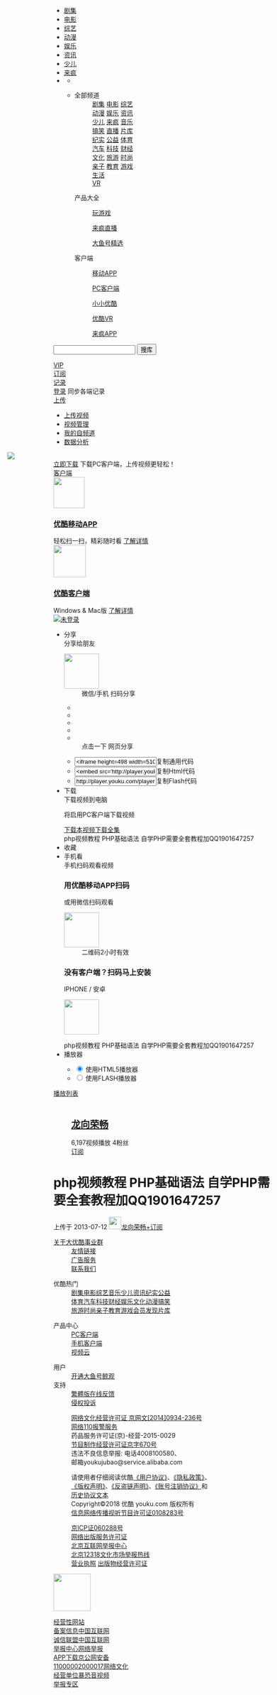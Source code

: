<!DOCTYPE html><html><head><meta http-equiv="Content-Type" content="text/html; charset=utf-8" /><meta http-equiv="X-UA-Compatible" content="IE=Edge" /><meta name="renderer" content="webkit" /><meta name="google-site-verification" content="F2zYXuMVH2X76NeYEdAiGokv0QFtgOB1ZgCSZPglQbs" /><meta name="data-spm" content="a2h0j" /><title>php视频教程 PHP基础语法 自学PHP需要全套教程加QQ1901647257—在线播放—优酷网，视频高清在线观看</title><meta name="title" content="php视频教程 PHP基础语法 自学PHP需要全套教程加QQ1901647257—在线播放—优酷网，视频高清在线观看" /><meta name="irTitle" content="php视频教程 PHP基础语法 自学PHP需要全套教程加QQ1901647257" /><meta name="irAlbumName" content="php视频教程 PHP基础语法 自学PHP需要全套教程加QQ1901647257" /><meta name="keywords" content="php视频教程 PHP基础语法 自学PHP需要全套教程加QQ1901647257 " /><meta name="description" content="php视频教程 PHP基础语法 自学PHP需要全套教程加QQ1901647257 " /><meta name="irCategory" content="教育"/><link rel="stylesheet" href="//css.ykimg.com/youku/dist/css/g_6.css" /><link rel="stylesheet" href="//css.ykimg.com/youku/dist/css/find/player/player_40.css" /><link rel="stylesheet" href="//css.ykimg.com/youku/dist/css/find/play/comment_35.css" /><script type="text/javascript"> var accessStatus = true; (function(){ function cookie (n, v, op) { if(v !== undefined) { op = op || {};var date, expires = "";if(op.expires) { if(op.expires.constructor == Date) { date = op.expires;} else { date = new Date();date.setTime(date.getTime() + (op.expires * 24 * 60 * 60 * 1000));} expires = '; expires=' + date.toGMTString();} var path = op.path ? '; path=' + op.path : '';var domain = op.domain ? '; domain=' + op.domain : '';var secure = op.secure ? '; secure' : '';window.document.cookie = [n, '=', encodeURIComponent(v), expires, path, domain, secure].join('');} else { v = window.document.cookie.match( new RegExp( "(?:\\s|^)" + n + "\\=([^;]*)") );return v ? decodeURIComponent(v[1]) : null;} } var ua = window.navigator.userAgent;var href = window.location.href;var config = ['iPad','Android','iPhone','iPod','Firefox|Mobile'];try{ var fromx = Cookie("_from_x_");Cookie("xreferrer", document.referrer);}catch(ex){ var fromx = 0;} for(var i=0; i<config.length;i++){ if(config[i].indexOf('|') !== -1){ var mStr = {};mStr = config[i].split('|');var mr = false;for(var s=0,len=mStr.length; s<len; s++){ if(ua.indexOf(mStr[s]) !== -1){ mr = true;}else{ mr = false;break;} } if(mr == true){ if (config[i] != 'iPad') { href = '//m.youku.com/video/'+ href.substr(href.indexOf('id_'));}else{ href = href.replace('v_show', 'pad_show');} var referrer = "&source="+encodeURIComponent(document.referrer);href += href.indexOf('?') > 0? referrer : "?"+ referrer;window.location.href = href;return;} }else{ if(ua.indexOf(config[i]) !== -1){ if(href.indexOf("#") !== -1){ var wechat_redirect = href.split('#');href = wechat_redirect[0];} if (config[i] != 'iPad') { href = '//m.youku.com/video/'+ href.substr(href.indexOf('id_'));}else{ href = href.replace('v_show', 'pad_show');} var referrer = "&source="+encodeURIComponent(document.referrer);href += href.indexOf('?') > 0? referrer : "?"+ referrer;window.location.href = href;return;} } } if(accessStatus == false){ window.location.href = "//www.youku.com/index/y404/";} })();</script><script type="text/javascript"> var smartvideo_time=new Date().getTime();</script></head><body data-spm="11185381" class=" play-skin-v1 "><script>
with(document)with(body)with(insertBefore(createElement("script"),firstChild))setAttribute("exparams","userid=&aplus&sidx=QDLI+yBTdgu1h04t4mA4+WO61rkkAsDm7dUx3B4nZyPxjgfsSoGOArVkwklGhog4ezQm7J36fzpqNAjkRWkdpSDO8NzQw2VdjQy+KQHMYKkUFqgL8MdN5CnuPwxvPYdqiFw5CgFyx0/o2qVUS9EQuphq0dapx/FH1fr19GRRdho=",id="beacon-aplus",src="//g.alicdn.com/alilog/??s/7.6.2/plugin/aplus_client.js,aplus_cplugin/0.1.2/monitor.js,aplus_cplugin/0.1.2/lscna_p.js,s/7.6.2/aplus_o.js,s/7.6.2/plugin/aplus_urchin2.js")
</script><script type="text/javascript">
// 去掉860的栅格 ipad
(function(d) { 
var isMobile = !!((navigator.userAgent.toLowerCase().match(/android/i) || [''])[0]);
/*检查移动设备是否为移动设备*/
if (navigator.userAgent.indexOf('iPad') > -1 || isMobile) {
var m = d.createElement('meta');
m.setAttribute('name', 'viewport');
m.setAttribute('content', 'width=1210px');
d.head.appendChild(m);
d.body.className += ' w1058';
}else{
var b = d.body;
var c = b.className || '';
var w = (d.documentElement || b).clientWidth;

if(w >= 1830){
c += 'w1740';
}else if( w <= 1830 && w > 1580){
c += 'w1490 ';
}else if( w <= 1580 && w > 1292){
c += ' w1202 ';
}else if( w <= 1292 ){
c += 'w1058';
}
b.className = c;
}
})(document);
var ykQHeader = {
ltrim:function(s){ return s.replace( /^(\s*|　*)/, "") },
rtrim:function(s){ return s.replace( /(\s*|　*)$/, "") },
trim:function(s){ return this.ltrim(this.rtrim(s));},
doSearch: function () {
this.form = document.getElementById('qheader_search');
if(!this.form){ return; }
this.input = this.form.getElementsByTagName('input')[0];
var q = this.trim(this.input.value), url = '',
stat = 'spm=a2hww.20027244.#qheader_search~10';
if (window.logPvid) {
stat += '&_rp=' + window.logPvid;
}

if (q == '') {
url = '//www.soku.com?inner' + ('&' + stat);
} else {
if (this.form.action.indexOf('/q_') === -1) {
q = encodeURIComponent(q);
url = this.form.action + '/q_' + q + ('?' + stat);
} else {
url = this.form.action + ('&' + stat);
}
}
window.open(url);
this.form.action = '//www.soku.com/search_video';
return false;
}
}
</script>
<div class="g-header g-header-fixed top70" id="qheader"><!-- yk-has-nav -->
<div class="g-header-container">
<div class="g-box">
<div class="yk-logo">
<a href="//www.youku.com/" title="Youku 优酷" attr="idx0">
</a>
</div>

<div class="g-head-center" id="topNav">
<ul class="g-head-nav">
<li class=""><a href="//tv.youku.com/" >剧集</a>
</li>
<li class=""><a href="//movie.youku.com/" >电影</a>
</li>
<li class=""><a href="//zy.youku.com/" >综艺</a>
</li>
<li class=""><a href="//comic.youku.com/" >动漫</a>
</li>
<li class="hidex"><a href="//ent.youku.com/" >娱乐</a>
</li>
<li class="hidex"><a href="//news.youku.com/" >资讯</a>
</li>
<li class="hidex hidexx"><a href="//child.youku.com/" >少儿</a>
</li>
<li class="hidex hidexx"><a href="http://laifeng.youku.com/" >来疯</a>
</li>
<li class="g-view top-nav-more-large">
<a href="javascript:void(0);" class="ico-list"></a>
<ul>
<li class="arrow"></li>
<li> 
<div class="content">
<dl class="top-nav-channel">
<dt>全部频道</dt>
<dd>
<a href="//tv.youku.com/" >剧集</a>
<a href="//movie.youku.com/" >电影</a>
<a href="//zy.youku.com/" >综艺</a>
<br/>	<a href="//comic.youku.com/" >动漫</a>
<a href="//ent.youku.com/" >娱乐</a>
<a href="//news.youku.com/" >资讯</a>
</dd>
<dd>
<a href="//child.youku.com/" >少儿</a>
<a href="http://laifeng.youku.com/" >来疯</a>
<a href="//music.youku.com/" >音乐</a>
<br/>	<a href="//fun.youku.com/" >搞笑</a>
<a href="//live.youku.com/" >直播</a>
<a href="http://list.youku.com/category/video/" target="_blank">片库</a>
</dd>
<dd>
<a href="//jilupian.youku.com/" >纪实</a>
<a href="//gongyi.youku.com/" >公益</a>
<a href="//sports.youku.com/" >体育</a>
<br/>	<a href="//auto.youku.com/" >汽车</a>
<a href="//tech.youku.com/" >科技</a>
<a href="//finance.youku.com/" >财经</a>
</dd>
<dd>
<a href="http://culture.youku.com/" >文化</a>
<a href="//travel.youku.com/" >旅游</a>
<a href="//fashion.youku.com/" >时尚</a>
<br/>	<a href="//baby.youku.com/" >亲子</a>
<a href="//edu.youku.com/" >教育</a>
<a href="//game.youku.com/" >游戏</a>
</dd>
<dd>
<a href="//life.youku.com/" >生活</a>
<br/>	<a href="//vr.youku.com/" >VR</a>
</dd>
</dl>
<dl>
<dt>产品大全</dt>
<dd>

<a href="http://youxi.youku.com/" target="_blank">玩游戏</a>

<a href="http://www.laifeng.com/" target="_blank">来疯直播</a>

<a href="//guanghe.youku.com" target="_blank">大鱼号精选</a>
</dd>
</dl>
<dl>
<dt>客户端</dt>
<dd>

<a href="//mobile.youku.com/index/wireless" target="_blank">移动APP</a>

<a href="//pd.youku.com/pc" target="_blank">PC客户端</a>

<a href="http://h5.kids.youku.com/kids_youku_download/pc.html" target="_blank">小小优酷</a>

<a href="//vr.youku.com/app/download/" target="_blank">优酷VR</a>

<a href="http://www.laifeng.com/app/download" target="_blank">来疯APP</a>
</dd>
</dl>
</div>
</li>
</ul>
</li>
</ul>
</div>
<div class="g-so" data-spm="search">
<div class="g-so-box">
<form id="qheader_search" action="//www.soku.com/search_video" method="get" target="_blank" onsubmit=" if(typeof(XBox) == 'object'){ return false; }else if(typeof(ykQHeader) == 'object'){ return ykQHeader.doSearch(); } ">
<input name="q" id="headq" type="text" autocomplete="off">
<a href="//top.youku.com/rank/" target="_blank" class="rankq" title="优酷指数排行榜"></a>
<button type="submit" data-spm="dbutton">搜库</button>
<div id="qheader_keywords" style="display:none;"><a target="_blank" href="//www.soku.com/search_video/q_" class=""></a> </div>
<input type="text" style="display:none;">
</form>
</div>
</div>

<div class="g-ucenter" id="uerCenter">
<div class="u-vip">
<div class="handle"><a href="//vip.youku.com/" target="_blank"><i class="ico-vip"></i>VIP</a></div>
</div>
<div class="u-sub">
<div class="handle"><a href="//ding.youku.com/u/subscribeUpdate" target="_blank"><i class="ico-sub"></i>订阅</a></div>
</div>
<div class="u-record">
<div class="dropdown">
<div class="handle"><a href="//faxian.youku.com/watch_record" target="_blank"><i class="ico-urecord"></i>记录</a></div>

<div class="panel"> <i class="arrow"></i>
<div class="content">
<div class="record-login">
<a href="javascript:void(0);">登录</a> 同步各端记录
</div>
</div>
</div>
</div>
</div>
<div class="u-upload">
<div class="dropdown">
<div class="handle"><a href="//sc.youku.com/" target="_blank"><i class="ico-upload"></i>上传</a></div>
<div class="panel">
<i class="arrow"></i>
<div class="content">
<ul class="u-list">
<li>
<a href="http://sc.youku.com/" target="_blank" class="upload-video">
<em></em> 上传视频
</a>
</li>
<li>
<a href="http://newvideos.youku.com/u/videos" target="_blank" class="u-creat">
<em></em> 视频管理
</a>
</li>
<li>
<a href="http://i.youku.com/i/profile/" target="_blank" class="u-zpd">
<em></em> 我的自频道
</a>
</li>
<li>
<a href="http://mp.dayu.com/dashboard/stat/video" target="_blank" class="data-analysis">
<em></em> 数据分析
</a>
</li>
</ul>
<div class="up-cnt-2">
<style>.a-cnt{width:360px;height:60px;margin-top:-15px;margin-left:-104px;}</style>
<a href="http://rz.tudou.com/" target="_blank" class="a-cnt"><img src="//r1.ykimg.com/051000005A9E5CD18B3D06774B0976C1"></a>
</div>
</div>
<div class="u-bottom">
<a href="#" data-url="http://iku.youku.com/channelinstall/ywebuploadFloat" class="ikuDownload" target="_self"><i></i>立即下载</a>
下载PC客户端，上传视频更轻松！
</div>
</div>
</div>
</div>
<div class="u-app">
<div class="dropdown">
<div class="handle"><a href="//pd.youku.com/" target="_blank"><i class="ico-app"></i>客户端</a> </div>
<div class="panel"><i class="arrow"></i>
<div class="content">
<div class="g-nav-app-intro">
<div class="g-nav-app">
<img src="//r1.ykimg.com/0510000058D0FEA1ADC0AE058F099020" width="70">
<h3><a href="//mobile.youku.com/index/wireless" target="_blank">优酷移动APP</a></h3>
<span>轻松扫一扫，精彩随时看</span>
<a class="g-nav-app-btn" href="//mobile.youku.com/index/wireless" target="_blank">了解详情</a>
</div>
<div class="g-nav-iku">
<img src="//r1.ykimg.com/05100000585A30CB67BC3D2037022435" width="73">
<h3><a href="//pd.youku.com/pc" target="_blank">优酷客户端</a></h3>
<span>Windows & Mac版</span>
<a class="g-nav-app-btn" href="//pd.youku.com/pc" target="_blank">了解详情</a>
</div>
</div>
</div>
</div>
</div>
</div>

<div class="u-login">
<div class="login-before" style="display: block;">
<a href="javascript:void(0);" target="_blank" id="qheader_login">
<img class="avatar" src="//r1.ykimg.com/05100000599E4604ADC0B0073B06F173" title="未登录">
</a>
</div>
<div class="login-after dropdown" style="display: none;">
<a class="a-avatar" href="//user.youku.com/page/usc/index" target="_blank">
<img class="avatar" src="//static.youku.com/v1.0.1098/index/img/sprite.gif">
<span></span>
</a>
<div class="panel u-panel"><i class="arrow"></i>
<div class="content">
</div>
<div class="u-bottom">
<a href="javascript:void(0);" class="singout">退出登录</a>
<a href="//user.youku.com/page/setting/base_profile" target="_blank">账户设置</a>
</div>
</div>
</div>
</div>
</div>
</div>
</div>
</div>
<div class="l-wrap"><div class="l-container player-container"><div class="l-module module_basic_playbox"><div class="playBox" id="playerBox"><div class="yk-player-curtain" id="yk-player-curtain" style="display: none;"></div><div class="playArea"><div id="module_basic_player"><div id="player"></div></div></div><div class="vpactionv5_iframe_wrap"><div class="l-left"><ul class="play-fn" mid="002"><li class="fn-share" data-sn="share"><span class="fn-title"><i class="fn-icon"></i></span><span class="text">分享</span><div class="fn-panel"><div class="fn-panel-header"><span class="fn-panel-title">分享给朋友</span></div><div class="fn-panel-body"><div class="fn-panel-bd"><dl class=" fn-panel-left"><dt class="ps-twocode" id="phone_dimcode_pic"><img alt="" class="J-phone-qrcode-img" width="79" height="79" id="phone_qrcode_img" src="//qr.youku.com/qr?sc=video_play&ac=cache&ps={ vid:'XMzI5MDk0MzM5Mg==',spot:103,source:'pcweb',tp:1,cp:0,cpp:100049 }&size=123" /></dt><dd><span class="cl-lv-1">微信/手机</span> 扫码分享</dd></dl><dl class=" fn-panel-right"><dt><ul class="fn-share-link"><li><a title="分享到QQ空间" id="s_qq1" href="http://sns.qzone.qq.com/cgi-bin/qzshare/cgi_qzshare_onekey?url=http%3A%2F%2Fv.youku.com%2Fv_show%2Fid_XNTgxOTA5ODg0.html" target="_blank"><i class="icon-fn-qzone"></i></a></li><li><a title="分享到微博" id="s_sina1" href="http://v.t.sina.com.cn/share/share.php?appkey=2684493555&url=http%3A%2F%2Fv-wb.youku.com%2Fv_show%2Fid_XNTgxOTA5ODg0.html&title=php%E8%A7%86%E9%A2%91%E6%95%99%E7%A8%8B+PHP%E5%9F%BA%E7%A1%80%E8%AF%AD%E6%B3%95+%E8%87%AA%E5%AD%A6PHP%E9%9C%80%E8%A6%81%E5%85%A8%E5%A5%97%E6%95%99%E7%A8%8B%E5%8A%A0QQ1901647257&ralateUid=1642904381&source=%E4%BC%98%E9%85%B7%E7%BD%91&sourceUrl=http%3A%2F%2Fwww.youku.com%2F&content=utf8&searchPic=false" target="_blank"><i class="icon-fn-weibo"></i></a></li><li><a title="分享给QQ好友" id="s_qq_haoyou1" href="http://connect.qq.com/widget/shareqq/index.html?title=php视频教程 PHP基础语法 自学PHP需要全套教程加QQ1901647257&url=http%3A%2F%2Fv.youku.com%2Fv_show%2Fid_XNTgxOTA5ODg0.html%3Ftpa%3DdW5pb25faWQ9MTAzMjUyXzEwMDAwMV8wMV8wMQ+&desc=在优酷上看见这条视频还不错哦：php视频教程 PHP基础语法 自学PHP需要全套教程加QQ1901647257&pics=&site=优酷" target="_blank"><i class="icon-fn-qq"></i></a></li><li><a title="分享到百度贴吧" id="s_baidu1" href="http://tieba.baidu.com/f/commit/share/openShareApi?url=http%3A%2F%2Fv.youku.com%2Fv_show%2Fid_XNTgxOTA5ODg0.html&title=php视频教程 PHP基础语法 自学PHP需要全套教程加QQ1901647257&desc=php视频教程 PHP基础语法 自学PHP需要全套教程加QQ1901647257&pic=" target="_blank"><i class="icon-fn-tieba"></i></a></li><li><a title="分享到豆瓣" id="s_douban1" href="http://www.douban.com/recommend/?url=http%3A%2F%2Fv.youku.com%2Fv_show%2Fid_XNTgxOTA5ODg0.html&title=php视频教程 PHP基础语法 自学PHP需要全套教程加QQ1901647257" target="_blank"><i class="icon-fn-douban"></i></a></li></ul></dt><dd>点击一下 网页分享</dd></dl></div><ul class="fn-share-code"><li><input id="link4" type="text" class="fn-share-input" value="<iframe height=498 width=510 src='http://player.youku.com/embed/XNTgxOTA5ODg0' frameborder=0 'allowfullscreen'></iframe>" data-spm-anchor-id="0.0.0.i1" /><span class="fn-share-code-btn">复制通用代码</span></li><li><input type="text" class="fn-share-input" id="link3" value="<embed src='http://player.youku.com/player.php/sid/XNTgxOTA5ODg0/v.swf' allowFullScreen='true' quality='high' width='480' height='400' align='middle' allowScriptAccess='always' type='application/x-shockwave-flash'></embed>" /><span class="fn-share-code-btn">复制Html代码</span></li><li><input type="text" class="fn-share-input" id="link2" value="http://player.youku.com/player.php/sid/XNTgxOTA5ODg0/v.swf" /><span class="fn-share-code-btn">复制Flash代码</span></li></ul></div></div></li><li class="fn-download" data-sn="download"><span class="fn-title"><i class="fn-icon"></i></span><span class="text">下载</span><div class="fn-panel"><div class="fn-panel-header"><span class="fn-panel-title"> 下载视频到电脑 </span></div><div class="fn-panel-body"><div class="fn-panel-bd"><i class="fn-icon-app-video"></i><p>将启用PC客户端下载视频</p><a href="javascript:void(0);" id="fnDownloadVideo" class="mr10 fn-btn fn-btn-download-video">下载本视频</a><a href="javascript:void(0);" id="fnDownloadVideoAll" class="fn-btn">下载全集</a></div></div><div class="fn-panel-bottom arrow-left">php视频教程 PHP基础语法 自学PHP需要全套教程加QQ1901647257</div></div></li><li class="fn-fave" data-sn="fav"><span class="fn-title"><i class="fn-icon"></i></span><span class="text">收藏</span></li><li class="fn-phonewatch" data-sn="byphone"><span class="fn-title"><i class="fn-icon"></i></span><span class="text">手机看</span><div class="fn-panel"><div class="fn-panel-header"><span class="fn-panel-title">手机扫码观看视频</span></div><div class="fn-panel-body"><div class="fn-panel-bd"><dl class=" fn-panel-left"><dt class="ps-twocode" id="phone_dimcode_pic"><h3>用<span class="cl-lv-1">优酷移动APP</span>扫码</h3><p>或用微信扫码观看</p><img width="79" class="J-phone-qrcode-img" alt="" height="79" id="phone_qrcode_img" src="//qr.youku.com/qr?sc=video_play&ac=cache&ps={ vid:'XMzI5MDk0MzM5Mg==',spot:103,source:'pcweb',tp:1,cp:0,cpp:100049 }&size=123" /></dt><dd class="cl-lv-5 mt10"> 二维码2小时有效</dd></dl><dl class=" fn-panel-right"><dt><h3>没有客户端？扫码马上安装</h3><p>IPHONE / 安卓</p><img width="79" alt="" height="79" id="app_qrcode_img" src="//r1.ykimg.com/0510000058D0FEA1ADC0AE058F099020" /></dt></dl></div></div><div class="fn-panel-bottom arrow-left">php视频教程 PHP基础语法 自学PHP需要全套教程加QQ1901647257<span id="phone_dimcode_watch_time"></span></div></div></li><li class="fn-play-mode" data-sn="pselect"><span class="fn-title"><i class="fn-icon"></i></span><span class="text">播放器</span><div class="fn-panel"><div class="fn-panel-body"><ul class="play-mode"><li class="play-mode-h5"><input checked="checked" type="radio" id="h5PlayMode" name="playMode" /><label for="h5PlayMode"> 使用HTML5播放器 </label></li><li class="play-mode-flash"><input type="radio" id="flashPlayMode" name="playMode" /><label for="flashPlayMode"> 使用FLASH播放器 </label></li></ul></div></div></li></ul></div></div><div class="listBox slider-open" id="player_sidebar"><div class="listSkip"><div class="expandCont"><a class="expandlink" id="expandlink" href="javascript:void(0)"><span class="txt"><i class="ico__expandlist"></i>播放列表</span></a></div><div class="listArea" id="listareashow"><div id="module_basic_playlist"><div id="Drama" class="drama-wrap"><div class="drama-top"><div id="module_basic_dayu_sub" mid="003"><dl class="dayu-info"><dt><a href="//i.youku.com/i/UNTk4NjgwOTQ0" target="_blank"><img src="https://static.youku.com/user/img/avatar/80/20.jpg" alt="" /></a></dt><dd><h2><a href="//i.youku.com/i/UNTk4NjgwOTQ0" class="sub-name" target="_blank">龙向荣畅</a></h2></dd><dd data-spm-anchor-id="0.0.0.i0"> 6,197视频播放 4粉丝</dd><dd><a class="v-sub-btn v-sub-action" data-img="https://image.uc.cn/o/wemedia/s/upload/2017/505cdf98871f02f72871dc62b706cbeax200x200x26.png;,3,jpegx;3,50x" href="javascript:void(0);">订阅</a></dd></dl></div></div><div class="scroll-area"><div class="scroller"><div class="scroller-container"><div id="Dramalist_wrap"><div class="drama-list" mid="007"><div class="drama-content"></div></div></div></div></div></div></div></div><div class="listcontrol_side" id="listcontrol_side"><a class="listcontrol_a" title="收起列表"><span class="ctrlink"><i class="ico_right"></i></span></a></div></div></div></div></div><div id="show_vv_broadcast"></div></div><div class="l-module"><div class="player-title clearfix"><div class="title-wrap" mid="001"><h1><span>php视频教程 PHP基础语法 自学PHP需要全套教程加QQ1901647257</span></h1><div class="desc"><span class="video-status"><span class="bold mr3">上传于 2013-07-12 </span></span><span id="module_basic_sub" data-sn="sub"><a href="//i.youku.com/i/UNTk4NjgwOTQ0" target="_blank"><img width="28" height="28" src="https://static.youku.com/user/img/avatar/50/20.jpg" alt="" />龙向荣畅</a><a class="v-sub-btn v-sub-action" data-img="https://image.uc.cn/o/wemedia/s/upload/1705232141c868a77c6b40ef11cbab74a449d10dc3;,3,jpegx;3,50x" href="javascript:void(0);">+订阅</a></span></div></div><div id="module_ad_61201" class="play-title-ad ad-flag-wrap"><div id="ab_v_61201" style="display: table;"></div></div></div></div></div><div class="l-container"><div class="l-module"><div class="l-main"><div id="module_basic_star"></div><div id="module_basic_relationleft"></div><div id="module_ad_61202" class="ad-flag-wrap"><div id="ab_v_61202"></div></div><div id="module_basic_comment" ></div><div id="module_ad_61203" class="ad-flag-wrap"><div id="ab_v_61203"></div></div></div><div class="l-side"><div id="module_ad_61204" class="ad-flag-wrap"><div id="ab_v_61204"></div></div><div id="module_basic_relationright"><div id="module_basic_relation"></div></div></div></div></div></div><div class="l-module"></div><!-- hit 201804141430, create at 2018-04-14 14:30:00 --><div class="g-footer"><dl class="g-w1"><dt><a target="_blank" href="//c.youku.com/aboutcn/youtu">关于大优酷事业群</a></dt><dd><a target="_blank" href="//c.youku.com/link">友情链接</a></dd><dd><a target="_blank" href="//c.youku.com/aboutcn/adservice/">广告服务</a></dd><dd><a target="_blank" href="//c.youku.com/aboutcn/contact">联系我们</a></dd></dl><dl class="g-w2"><dt> 优酷热门 </dt><dd><a target="_blank" href="//tv.youku.com/">剧集</a><a target="_blank" href="//movie.youku.com/">电影</a><a target="_blank" href="//zy.youku.com/">综艺</a><a target="_blank" href="//music.youku.com/">音乐</a><a target="_blank" href="//child.youku.com/">少儿</a><a target="_blank" href="//news.youku.com/">资讯</a><a target="_blank" href="//jilupian.youku.com/">纪实</a><a target="_blank" href="//gongyi.youku.com/">公益</a></dd><dd><a target="_blank" href="//sports.youku.com/">体育</a><a target="_blank" href="//auto.youku.com/">汽车</a><a target="_blank" href="//tech.youku.com/">科技</a><a target="_blank" href="//finance.youku.com/">财经</a><a target="_blank" href="//ent.youku.com/">娱乐</a><a target="_blank" href="http://culture.youku.com/">文化</a><a target="_blank" href="//comic.youku.com/">动漫</a><a target="_blank" href="//fun.youku.com/">搞笑</a></dd><dd><a target="_blank" href="//travel.youku.com/">旅游</a><a target="_blank" href="//fashion.youku.com/">时尚</a><a target="_blank" href="//baby.youku.com/">亲子</a><a target="_blank" href="//edu.youku.com/">教育</a><a target="_blank" href="//game.youku.com/">游戏</a><a target="_blank" href="http://vip.youku.com/">会员</a><a target="_blank" href="//faxian.youku.com/?from=PC_main_nav">发现</a><a target="_blank" href="http://list.youku.com/category/video">片库</a></dd></dl><dl class="g-w3"><dt>产品中心</dt><dd><a href="javascript:void(0);" class="ikuDownLoad" data-down-href="http://iku.youku.com/channelinstall/ywebbottom" data-down-mac="http://iku.youku.com/channelinstall/macyweb">PC客户端</a></dd><dd><a target="_blank" href="//mobile.youku.com/index/wireless">手机客户端</a></dd><dd><a target="_blank" href="http://cloud.youku.com/">视频云</a></dd></dl><dl class="g-w4"><dt>用户</dt><dd><a target="_blank" href="http://rz.tudou.com/">开通大鱼号</a><a target="_blank" href="http://www.jingguan.ai">鲸观</a></dd><dt>支持</dt><dd><a id="sttrans" href="javascript:void(0);">繁體版</a><a target="_blank" href="//csc.youku.com/feedback-web/web/">在线反馈</a></dd><dd><a target="_blank" href="//mapp.youku.com/service/banquan">侵权投诉</a></dd></dl><div class="g-hr"></div><dl class="g-w1"><dd><a target="_blank" href="//mapp.youku.com/service/licence/">网络文化经营许可证 京网文[2014]0934-236号</a></dd><dd><a target="_blank" href="http://www.bj.cyberpolice.cn/index.htm">网络110报警服务</a></dd><dd> 药品服务许可证(京)-经营-2015-0029</dd><dd><a target="_blank" href="//mapp.youku.com/service/gbdsjmzzjyxkz">节目制作经营许可证京字670号</a></dd><dd>违法不良信息举报: 电话4008100580、</dd><dd>邮箱youkujubao@service.alibaba.com</dd></dl><dl class="g-w2"><dd>请使用者仔细阅读优酷<a target="_blank" href="//mapp.youku.com/service/agreement" class="mr0">《用户协议》</a>、<a target="_blank" href="//mapp.youku.com/service/flsm2" class="mr0">《隐私政策》</a>、</dd><dd><a target="_blank" href="//mapp.youku.com/service/banquan" class="mr0">《版权声明》</a>、<a target="_blank" href="//mapp.youku.com/service/piracy" class="mr0">《反盗链声明》</a>、<a target="_blank" href="//mapp.youku.com/service/zhanghuzhuxiao" class="mr0">《账号注销协议》</a>和</dd><dd><a target="_blank" href="//mapp.youku.com/service/agreementALL" class="mr0">历史协议文本</a></dd><dd>Copyright©2018 优酷 youku.com 版权所有</dd><dd><a target="_blank" href="//mapp.youku.com/service/0108283">信息网络传播视听节目许可证0108283号</a></dd></dl><dl class="g-w3"><dd><a target="_blank" href="http://www.miibeian.gov.cn/">京ICP证060288号</a></dd><dd><a target="_blank" href="//mapp.youku.com/service/chubanwu">网络出版服务许可证</a></dd><dd><a target="_blank" href="http://www.bjjubao.org/">北京互联网举报中心</a></dd><dd><a target="_blank" href="http://www.bjwhzf.gov.cn/accuse.do">北京12318文化市场举报热线</a></dd><dd><a target="_blank" href="//mapp.youku.com/service/yingyezhizhao">营业执照</a> <a target="_blank" href="//mapp.youku.com/service/chuban">出版物经营许可证</a></dd></dl><dl class="g-w4"><a class="qcode" target="_blank" href="//mobile.youku.com/index/wireless"><img src="//r1.ykimg.com/0510000058D0FEA1ADC0AE058F099020" width="84px"></a></dl><div class="g-authentication"><a class="aut-1" target="_blank" href="http://www.hd315.gov.cn/beian/view.asp?bianhao=010202006082400023">经营性网站<br/>备案信息</a><a class="aut-2" target="_blank" href="http://www.itrust.org.cn/yz/pjwx.asp?wm=1786197705">中国互联网<br/>诚信联盟</a><a class="aut-3" target="_blank" href="http://www.12377.cn/">中国互联网<br/>举报中心</a><a class="aut-4" target="_blank" href="http://www.12377.cn/node_548446.htm">网络举报<br/>APP下载</a><a class="aut-5" target="_blank" href="http://www.beian.gov.cn/portal/registerSystemInfo?recordcode=11000002000017">京公网安备<br/>11000002000017</a><a class="aut-6" target="_blank" href="http://sq.ccm.gov.cn/ccnt/sczr/service/business/emark/toDetail/0D76560AE65141FF9FEFE3481D205C50">网络文化<br/>经营单位</a><a class="aut-7" target="_blank" href="http://www.12377.cn/">暴恐音视频<br/>举报专区</a></div></div><script>var Local={"domain":{"default":"www.youku.com","test":"test.youku.com","subscribe":"ding.youku.com","uc":"i.youku.com","video":"v.youku.com","rz":"rz.youku.com","userlive":"userlive.youku.com","esign":"hetong.youku.com","listpage":"list.youku.com","xinterest":"x.youku.com","ypartner":"yp.youku.com","interact":"hudong.pl.youku.com","creation":"creation.youku.com","uctg":"uctg.youku.com","playlists":"playlists.youku.com","static":"static.youku.com","passport":"account.youku.com","static_ext":"static.ykimg.com","static_ext_js":"js.ykimg.com","static_ext_css":"css.ykimg.com"},"service":{"push":"push.youku.com","interact":"hudong.pl.youku.com"},"debug":false};</script><script type="text/javascript"> var player_thx = 1;var attrs = '';var cateStr = 'dt-1-00';var PageConfig = { newVersion: "1", isDebug: "0", pid:"8fb8456183734a86bfc1c15a1c761cdf", homeHost:"//v.youku.com/", youku_homeurl:"//www.youku.com/", catId:"87", playmode:"1", videoOwner:"149670236", videoOwner_en:"UNTk4NjgwOTQ0", videoId:"145477471", videoId2:"XNTgxOTA5ODg0", currentEncodeVid:"XNTgxOTA5ODg0", catName:"教育", seconds:"3375.72", bullet:"0", transfer:"http", panorama:"0", folderId:"0", fpos:"0", forder:"0", ftotalpos:"0", showid_en:"", showid:"0", cp:"0", production:"", paid:"0", showtype:"", tabs:"", singerId:"0", loadinglogo:"//r3.ykimg.com/05100000557F8F8567BC3D322208D068", lottery_open_sidetool:1, lottery_id_sidetool:"", lottery_sidetool:"", page:{ type:"Num", isdatetype:"0", totalepisodes:"0", numTypePageNum:"1", year:"0", firstMon:"0", lastMon:"0", currMon:"0", episodeLast:"0", parentvideoid:'513432', compeleted:'0', currStage: "0" }, playerUrl:'//static.youku.com/v201804141000.0/v/swf/upsplayer/loader.swf', copytoclip:1, adsParams:"&ct=t&cs=&td=&v=145477471&u=149670236&k=php%E8%A7%86%E9%A2%91%E6%95%99%E7%A8%8B|%E8%87%AA%E5%AD%A6PHP|PHP%E5%9F%BA%E7%A1%80%E8%AF%AD%E6%B3%95|&tt=php%E8%A7%86%E9%A2%91%E6%95%99%E7%A8%8B+PHP%E5%9F%BA%E7%A1%80%E8%AF%AD%E6%B3%95+%E8%87%AA%E5%AD%A6PHP%E9%9C%80%E8%A6%81%E5%85%A8%E5%A5%97%E6%95%99%E7%A8%8B%E5%8A%A0QQ1901647257" };</script></body><script type="text/javascript"> if(!window.UA_Opt){ var UA_Opt = new Object;UA_Opt.SendMethod = 9;UA_Opt.FormId = "login_submit_form";UA_Opt.ExTarget = [];UA_Opt.LogVal = "ua";window[UA_Opt.LogVal] = "";UA_Opt.Token = new Date().getTime() + ":" + Math.random();UA_Opt.MaxMCLog = 50;UA_Opt.MaxKSLog = 50;UA_Opt.MaxMPLog = 50;UA_Opt.MaxTCLog = 50;UA_Opt.OnlyHost = 1;UA_Opt.MaxFocusLog = 50;UA_Opt.ResHost = "aeu.alicdn.com";UA_Opt.Flag = 1670350;} function _getUA () { var tmp_ua = window[UA_Opt.LogVal];UA_Opt.Token= new Date().getTime()+":"+Math.random();UA_Opt.reload && UA_Opt.reload();return tmp_ua;}</script><script src="//af.alicdn.com/js/uac.js?t=2018041414"></script><script src="//g.alicdn.com/ad-product/h5sdk/1.3.12/sdk/yksdk.js"></script><script src="//js.ykimg.com/youku/dist/js/lib_15.js" id="libjsnode" ></script><script src="//js.ykimg.com/youku/dist/embed/js/ykdanmu_v1/ykDanmuLoad_7.js"></script><script type="text/javascript"> define('page/find/play/comment', '//js.ykimg.com/youku/dist/js/page/find/play/comment_36.js');define('page/find/play/comment_v2', '//js.ykimg.com/youku/dist/js/page/find/play/comment_v2_27.js');</script><script src="//js.ykimg.com/youku/dist/js/g_83.js" ></script><script src="//js.ykimg.com/youku/dist/js/page/find/g_133.js" ></script><script src="//js.ykimg.com/youku/dist/js/page/find/player/index_71.js" ></script><script src="//js.ykimg.com/youku/dist/js/page/find/play/comment_load_18.js" ></script><script src="//r1.ykimg.com/material/0A05/ad/619ff20c53e10f0c22c7edb3b13c56d2/p.main.js"></script><script type="text/javascript"> YK_CPA.trackInfo(1);</script></html>